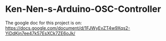 Ken-Nen-s-Arduino-OSC-Controller
================================

The google doc for this project is on: 
https://docs.google.com/document/d/1FJWyEvZT4w9Xqs2-YiDdKjn7ee47k57EsXCk7ZE6oJk/

